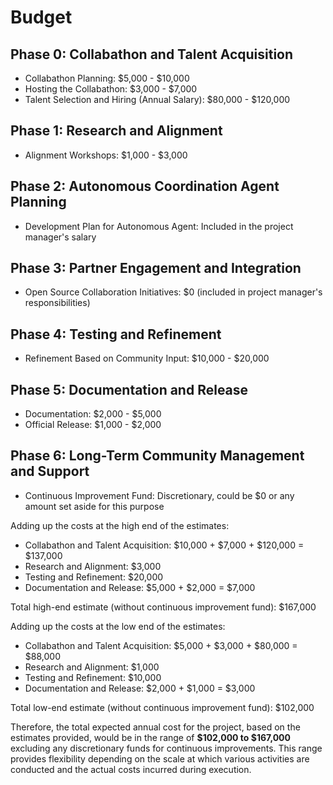 # Budget

## Phase 0: Collabathon and Talent Acquisition
- Collabathon Planning: $5,000 - $10,000
- Hosting the Collabathon: $3,000 - $7,000
- Talent Selection and Hiring (Annual Salary): $80,000 - $120,000

## Phase 1: Research and Alignment
- Alignment Workshops: $1,000 - $3,000

## Phase 2: Autonomous Coordination Agent Planning
- Development Plan for Autonomous Agent: Included in the project manager's salary

## Phase 3: Partner Engagement and Integration
- Open Source Collaboration Initiatives: $0 (included in project manager's responsibilities)

## Phase 4: Testing and Refinement
- Refinement Based on Community Input: $10,000 - $20,000

## Phase 5: Documentation and Release
- Documentation: $2,000 - $5,000
- Official Release: $1,000 - $2,000

## Phase 6: Long-Term Community Management and Support
- Continuous Improvement Fund: Discretionary, could be $0 or any amount set aside for this purpose

Adding up the costs at the high end of the estimates:
- Collabathon and Talent Acquisition: $10,000 + $7,000 + $120,000 = $137,000
- Research and Alignment: $3,000
- Testing and Refinement: $20,000
- Documentation and Release: $5,000 + $2,000 = $7,000

Total high-end estimate (without continuous improvement fund): $167,000

Adding up the costs at the low end of the estimates:
- Collabathon and Talent Acquisition: $5,000 + $3,000 + $80,000 = $88,000
- Research and Alignment: $1,000
- Testing and Refinement: $10,000
- Documentation and Release: $2,000 + $1,000 = $3,000

Total low-end estimate (without continuous improvement fund): $102,000

Therefore, the total expected annual cost for the project, based on the estimates provided, would be in the range of **$102,000 to $167,000** excluding any discretionary funds for continuous improvements. This range provides flexibility depending on the scale at which various activities are conducted and the actual costs incurred during execution.
